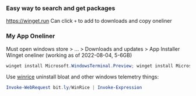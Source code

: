 ### Easy way to search and get packages
https://winget.run
Can click `+` to add to downloads and copy oneliner

### My App Oneliner 
Must open windows store > ... > Downloads and updates > App Installer 
Winget oneliner (working as of 2022-08-04, 5-6GB)
```powershell
winget install Microsoft.WindowsTerminal.Preview; winget install Microsoft.PowerShell; winget install Git.Git; winget install ShiningLight.OpenSSL; winget install neovim; winget install libreoffice; winget install Zeit.Hyper; winget install GnuPG; winget install Nvidia.Broadcast; winget install -e --id Obsidian.Obsidian;winget install -e --id Discord.Discord;winget install -e --id Valve.Steam;winget install -e --id EpicGames.EpicGamesLauncher;winget install -e --id M2Team.NanaZip.Preview; winget install synctrayzor; winget install TechPowerUp.NVCleanstall; winget install VB-Audio.Voicemeeter.Potato; winget install audacium; winget install Microsoft.VisualStudioCode; winget install NoMachine.NoMachine; winget install ShareX.ShareX; winget install Parsec.Parsec
```
Use [winrice](https://github.com/pratyakshm/WinRice/blob/main/doc/Main-brief.md) uninstall bloat and other windows telemetry things:
```powershell
Invoke-WebRequest bit.ly/WinRice | Invoke-Expression
```